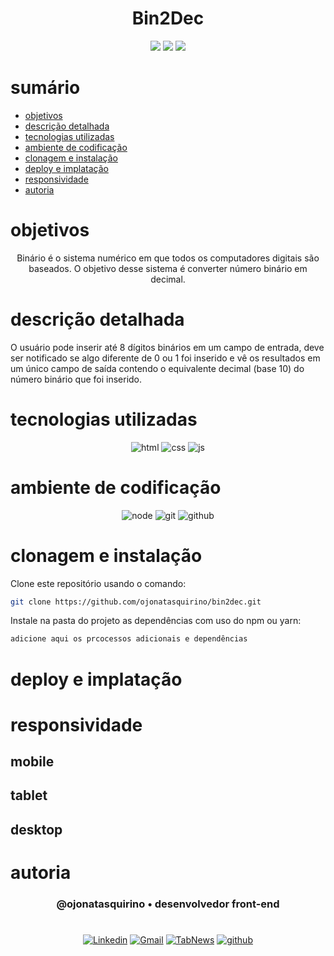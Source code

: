 <h1 align="center"> Bin2Dec </h1>

[comment]: <> (Adicione o seu usuário  e o nome do repositório)

<p align="center">
  <image
  src="https://img.shields.io/github/languages/count/ojonatasquirino/bin2dec"
  />
  <image
  src="https://img.shields.io/github/languages/top/ojonatasquirino/bin2dec"
  />
  <image
  src="https://img.shields.io/github/last-commit/ojonatasquirino/bin2dec"
  />

</p>

# sumário 

- [objetivos](#id01)
- [descrição detalhada](#id01.01)
- [tecnologias utilizadas](#id02)
- [ambiente de codificação](#id03)
- [clonagem e instalação](#id04)
- [deploy e implatação](#id05)
- [responsividade](#id06)
- [autoria](#id07)



# objetivos <a name="id01"></a>

<div  align='center'> 
  
Binário é o sistema numérico em que todos os computadores digitais são baseados. O objetivo desse sistema é converter número binário em decimal.



</div>


# descrição detalhada <a name="id01.01"></a>


O usuário pode inserir até 8 dígitos binários em um campo de entrada, deve ser notificado se algo diferente de 0 ou 1 foi inserido e vê os resultados em um único campo de saída contendo o equivalente decimal (base 10) do número binário que foi inserido.



# tecnologias utilizadas <a name="id02"></a>

<div  align='center'> 

![html](https://img.shields.io/badge/html-0D1117?style=for-the-badge&logo=html5&logoColor=red)
![css](https://img.shields.io/badge/css-0D1117?style=for-the-badge&logo=css3&logoColor=blue)
![js](https://img.shields.io/badge/javascript-0D1117?style=for-the-badge&logo=javascript&logoColor=yellow)


</div>

# ambiente de codificação <a name="id03"></a>

<div  align='center'> 

![node](https://img.shields.io/badge/Nodejs-0D1117?style=for-the-badge&logo=node.js&logoColor=green)
![git](https://img.shields.io/badge/GIT-0D1117?style=for-the-badge&logo=git&logoColor=red)
![github](https://img.shields.io/badge/Github-0D1117?style=for-the-badge&logo=github&logoColor=fff)
</div>


# clonagem e instalação <a name="id04"></a>

Clone este repositório usando o comando:

```bash
git clone https://github.com/ojonatasquirino/bin2dec.git
```

Instale na pasta do projeto as dependências com uso do npm ou yarn:

```bash
adicione aqui os prcocessos adicionais e dependências 
```
[comment]: <> (Adicione o link da implatação, se houver)

# deploy e implatação  <a name="id05"></a>

[comment]: <> (Adicione o link da implatação)

# responsividade  <a name="id06"></a>

## mobile 

[comment]: <> (adicione a imagem)

## tablet

[comment]: <> (adicione a imagem)

## desktop 

[comment]: <> (adicione a imagem)

# autoria <a name="id07"></a>

[comment]: <> (Adicione seu nome e função)

<h3 align='center'> @ojonatasquirino • desenvolvedor front-end
 </h3>

#

<div  align='center'>

[![Linkedin](https://img.shields.io/badge/LinkedIn-0D1117?style=for-the-badge&logo=linkedin&logoColor=blue)](https://www.linkedin.com/in/jonatasquirino/)
<a href = "mailto:quirinoj02@gmail.com">
![Gmail](https://img.shields.io/badge/Gmail-0D1117?style=for-the-badge&logo=gmail&logoColor=red)</a>
[![TabNews](https://img.shields.io/badge/tabnews-0D1117?style=for-the-badge&logo=Databricks&logoColor=fff)](https://www.tabnews.com.br/ojonatasquirino) [![github](https://img.shields.io/badge/Github-0D1117?style=for-the-badge&logo=github&logoColor=fff)](https://www.github.com/ojonatasquirino)
</div>